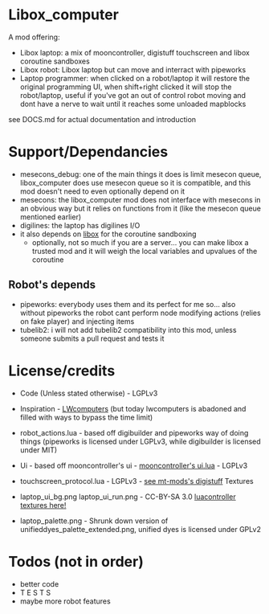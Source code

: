 # Libox_computer

A mod offering:
  - Libox laptop: a mix of mooncontroller, digistuff touchscreen and libox coroutine sandboxes
  - Libox robot: Libox laptop but can move and interract with pipeworks
  - Laptop programmer: when clicked on a robot/laptop it will restore the original programming UI, when shift+right clicked it will stop the robot/laptop, useful if you've got an out of control robot moving and dont have a nerve to wait until it reaches some unloaded mapblocks

see DOCS.md for actual documentation and introduction

# Support/Dependancies

- mesecons_debug: one of the main things it does is limit mesecon queue, libox_computer does use mesecon queue so it is compatible, and this mod doesn't need to even optionally depend on it
- mesecons: the libox_computer mod does not interface with mesecons in an obvious way but it relies on functions from it (like the mesecon queue mentioned earlier)
- digilines: the laptop has digilines I/O
- it also depends on [libox](https://github.com/TheEt1234/libox) for the coroutine sandboxing
  - optionally, not so much if you are a server... you can make libox a trusted mod and it will weigh the local variables and upvalues of the coroutine

## Robot's depends

- pipeworks: everybody uses them and its perfect for me so... also without pipeworks the robot cant perform node modifying actions (relies on fake player) and injecting items
- tubelib2: i will not add tubelib2 compatibility into this mod, unless someone submits a pull request and tests it

# License/credits

- Code (Unless stated otherwise) - LGPLv3

- Inspiration - [LWcomputers](https://github.com/loosewheel/lwcomputers/) (but today lwcomputers is abadoned and filled with ways to bypass the time limit)

- robot_actions.lua - based off digibuilder and pipeworks way of doing things (pipeworks is licensed under LGPLv3, while digibuilder is licensed under MIT)
- Ui - based off mooncontroller's ui - [mooncontroller's ui.lua](https://github.com/mt-mods/mooncontroller/blob/master/ui.lua) - LGPLv3
- touchscreen_protocol.lua - LGPLv3 - [see mt-mods's digistuff](https://github.com/mt-mods/digistuff/tree/master)
Textures 
- laptop_ui_bg.png laptop_ui_run.png - CC-BY-SA 3.0 [luacontroller textures here!](https://github.com/minetest-mods/mesecons/tree/master/mesecons_luacontroller/textures)
- laptop_palette.png - Shrunk down version of unifieddyes_palette_extended.png, unified dyes is licensed under GPLv2


# Todos (not in order)

- better code
- T E S T S
- maybe more robot features

